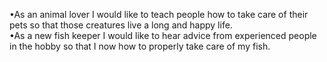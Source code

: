 •As an animal lover I would like to teach people how to take care of their pets so that those creatures live a long and happy life.<br/>
•As a new fish keeper I would like to hear advice from experienced people in the hobby so that I now how to properly take care of my fish.
